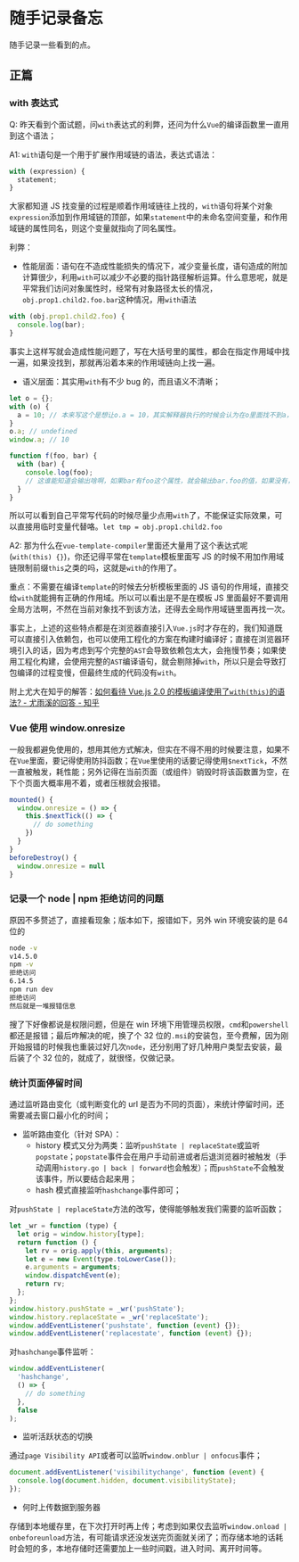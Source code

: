 # 随手记录备忘

随手记录一些看到的点。

## 正篇

### with 表达式

Q: 昨天看到个面试题，问`with`表达式的利弊，还问为什么`Vue`的编译函数里一直用到这个语法；

A1: `with`语句是一个用于扩展作用域链的语法，表达式语法：

```javascript
with (expression) {
  statement;
}
```

大家都知道 JS 找变量的过程是顺着作用域链往上找的，`with`语句将某个对象`expression`添加到作用域链的顶部，如果`statement`中的未命名空间变量，和作用域链的属性同名，则这个变量就指向了同名属性。

利弊：

- 性能层面：语句在不造成性能损失的情况下，减少变量长度，语句造成的附加计算很少，利用`with`可以减少不必要的指针路径解析运算。什么意思呢，就是平常我们访问对象属性时，经常有对象路径太长的情况，`obj.prop1.child2.foo.bar`这种情况，用`with`语法

```javascript
with (obj.prop1.child2.foo) {
  console.log(bar);
}
```

事实上这样写就会造成性能问题了，写在大括号里的属性，都会在指定作用域中找一遍，如果没找到，那就再沿着本来的作用域链向上找一遍。

- 语义层面：其实用`with`有不少 bug 的，而且语义不清晰；

```javascript
let o = {};
with (o) {
  a = 10; // 本来写这个是想让o.a = 10，其实解释器执行的时候会认为在o里面找不到a，那就会在window上添加a；
}
o.a; // undefined
window.a; // 10

function f(foo, bar) {
  with (bar) {
    console.log(foo);
    // 这谁能知道会输出啥啊，如果bar有foo这个属性，就会输出bar.foo的值，如果没有，就会输出第一个参数foo
  }
}
```

所以可以看到自己平常写代码的时候尽量少点用`with`了，不能保证实际效果，可以直接用临时变量代替咯。`let tmp = obj.prop1.child2.foo`

A2: 那为什么在`vue-template-compiler`里面还大量用了这个表达式呢(`with(this) {}`)，你还记得平常在`template`模板里面写 JS 的时候不用加作用域链限制前缀`this`之类的吗，这就是`with`的作用了。

重点：不需要在编译`template`的时候去分析模板里面的 JS 语句的作用域，直接交给`with`就能拥有正确的作用域。所以可以看出是不是在模板 JS 里面最好不要调用全局方法啊，不然在当前对象找不到该方法，还得去全局作用域链里面再找一次。

事实上，上述的这些特点都是在浏览器直接引入`Vue.js`时才存在的，我们知道既可以直接引入依赖包，也可以使用工程化的方案在构建时编译好；直接在浏览器环境引入的话，因为考虑到写个完整的`AST`会导致依赖包太大，会拖慢节奏；如果使用工程化构建，会使用完整的`AST`编译语句，就会剔除掉`with`，所以只是会导致打包编译的过程变慢，但最终生成的代码没有`with`。

附上尤大在知乎的解答：[如何看待 Vue.js 2.0 的模板编译使用了`with(this)`的语法? - 尤雨溪的回答 - 知乎](https://www.zhihu.com/question/49929356/answer/118534768)

### Vue 使用 window.onresize

一般我都避免使用的，想用其他方式解决，但实在不得不用的时候要注意，如果不在`Vue`里面，要记得使用防抖函数；在`Vue`里使用的话要记得使用`$nextTick`，不然一直被触发，耗性能；另外记得在当前页面（或组件）销毁时将该函数置为空，在下个页面大概率用不着，或者压根就会报错。

```javascript
mounted() {
  window.onresize = () => {
    this.$nextTick(() => {
      // do something
    })
  }
}
beforeDestroy() {
  window.onresize = null
}
```

### 记录一个 node | npm 拒绝访问的问题

原因不多赘述了，直接看现象；版本如下，报错如下，另外 win 环境安装的是 64 位的

```bash
node -v
v14.5.0
npm -v
拒绝访问
6.14.5
npm run dev
拒绝访问
然后就是一堆报错信息
```

搜了下好像都说是权限问题，但是在 win 环境下用管理员权限，`cmd`和`powershell`都还是报错；最后咋解决的呢，换了个 32 位的`.msi`的安装包，至今费解，因为刚开始报错的时候我也重装过好几次`node`，还分别用了好几种用户类型去安装，最后装了个 32 位的，就成了，就很怪，仅做记录。

### 统计页面停留时间

通过监听路由变化（或判断变化的 url 是否为不同的页面），来统计停留时间，还需要减去窗口最小化的时间；

- 监听路由变化（针对 SPA）：
  - history 模式又分为两类：监听`pushState | replaceState`或监听`popstate`；`popstate`事件会在用户手动前进或者后退浏览器时被触发（手动调用`history.go | back | forward`也会触发）；而`pushState`不会触发该事件，所以要结合起来用；
  - hash 模式直接监听`hashchange`事件即可；

对`pushState | replaceState`方法的改写，使得能够触发我们需要的监听函数；

```javascript
let _wr = function (type) {
  let orig = window.history[type];
  return function () {
    let rv = orig.apply(this, arguments);
    let e = new Event(type.toLowerCase());
    e.arguments = arguments;
    window.dispatchEvent(e);
    return rv;
  };
};
window.history.pushState = _wr('pushState');
window.history.replaceState = _wr('replaceState');
window.addEventListener('pushstate', function (event) {});
window.addEventListener('replacestate', function (event) {});
```

对`hashchange`事件监听：

```javascript
window.addEventListener(
  'hashchange',
  () => {
    // do something
  },
  false
);
```

- 监听活跃状态的切换

通过`page Visibility API`或者可以监听`window.onblur | onfocus`事件；

```javascript
document.addEventListener('visibilitychange', function (event) {
  console.log(document.hidden, document.visibilityState);
});
```

- 何时上传数据到服务器

存储到本地缓存里，在下次打开时再上传；考虑到如果仅去监听`window.onload | onbeforeunload`方法，有可能请求还没发送完页面就关闭了；而存储本地的话耗时会短的多，本地存储时还需要加上一些时间戳，进入时间、离开时间等。
